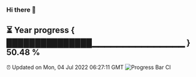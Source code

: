 ### Hi there 👋
⏳ Year progress { ███████████████▁▁▁▁▁▁▁▁▁▁▁▁▁▁▁ } 50.48 %
---
⏰ Updated on Mon, 04 Jul 2022 06:27:11 GMT
![Progress Bar CI](https://github.com/liununu/liununu/workflows/Progress%20Bar%20CI/badge.svg)
